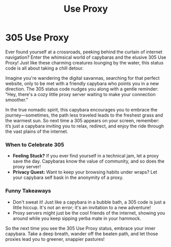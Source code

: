 ﻿---
category: 3xx
code: 305
cover: https://firebasestorage.googleapis.com/v0/b/capy-http.appspot.com/o/Capy-305-750x600.webp?alt=media
thumbnail: https://firebasestorage.googleapis.com/v0/b/capy-http.appspot.com/o/Capy-305-250x200.webp?alt=media
coverAlt: Use Proxy
description: Use Proxy
pubDate: 2014-06-01
tags:
- 3xx
title: Use Proxy
---


# 305 Use Proxy

Ever found yourself at a crossroads, peeking behind the curtain of internet navigation? Enter the whimsical world of capybaras and the elusive 305 Use Proxy! Just like these charming creatures lounging by the water, this status code is all about taking a chill detour.

Imagine you're wandering the digital savannas, searching for that perfect website, only to be met with a friendly capybara who points you in a new direction. The 305 status code nudges you along with a gentle reminder: "Hey, there's a cozy little proxy server waiting to make your connection smoother."

In the true nomadic spirit, this capybara encourages you to embrace the journey—sometimes, the path less traveled leads to the freshest grass and the warmest sun. So next time a 305 appears on your screen, remember: it’s just a capybara inviting you to relax, redirect, and enjoy the ride through the vast plains of the internet.

### When to Celebrate 305

- **Feeling Stuck?** If you ever find yourself in a technical jam, let a proxy save the day. Capybaras know the value of community, and so does the proxy server!
- **Privacy Quest:** Want to keep your browsing habits under wraps? Let your capybara self bask in the anonymity of a proxy. 

### Funny Takeaways

- Don't sweat it! Just like a capybara in a bubble bath, a 305 code is just a little hiccup. It's not an error; it's an invitation to a new adventure!
- Proxy servers might just be the cool friends of the internet, showing you around while you keep sipping yerba mate in your hammock.

So the next time you see the 305 Use Proxy status, embrace your inner capybara. Take a deep breath, wander off the beaten path, and let those proxies lead you to greener, snappier pastures!